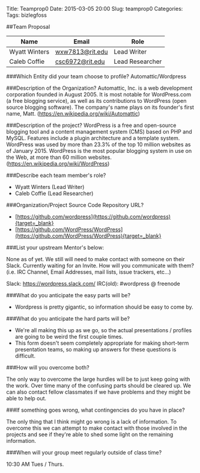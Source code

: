 Title: Teamprop0
Date: 2015-03-05 20:00
Slug: teamprop0
Categories:
Tags: bizlegfoss

##Team Proposal

| Name          | Email           | Role            |
|---------------|-----------------|-----------------|
| Wyatt Winters | wxw7813@rit.edu | Lead Writer     |
| Caleb Coffie  | csc6972@rit.edu | Lead Researcher |

###Which Entity did your team choose to profile?
Automattic/Wordpress

###Description of the Organization?
Automattic, Inc. is a web development corporation founded in August 2005. It is most notable for WordPress.com (a free blogging service), as well as its contributions to WordPress (open source blogging software). The company's name plays on its founder's first name, Matt. (https://en.wikipedia.org/wiki/Automattic)

###Description of the project?
WordPress is a free and open-source blogging tool and a content management system (CMS) based on PHP and MySQL. Features include a plugin architecture and a template system. WordPress was used by more than 23.3% of the top 10 million websites as of January 2015. WordPress is the most popular blogging system in use on the Web, at more than 60 million websites. (https://en.wikipedia.org/wiki/WordPress)

###Describe each team member's role?

- Wyatt Winters (Lead Writer)
- Caleb Coffie (Lead Researcher)

###Organization/Project Source Code Repository URL?
- [https://github.com/wordpress](https://github.com/wordpress){target=_blank}
- [https://github.com/WordPress/WordPress](https://github.com/WordPress/WordPress){target=_blank}


###List your upstream Mentor's below:

None as of yet. We still will need to make contact with someone on their Slack. Currently waiting for an Invite.
How will you communicate with them? (i.e. IRC Channel, Email Addresses, mail lists, issue trackers, etc...)

Slack: https://wordpress.slack.com/
IRC(old): #wordpress @ freenode


###What do you anticipate the easy parts will be?
- Wordpress is pretty gigantic, so information should be easy to come by.

###What do you anticipate the hard parts will be?
- We're all making this up as we go, so the actual presentations / profiles are going to be weird the first couple times.
- This form doesn't seem completely appropriate for making short-term presentation teams, so making up answers for these questions is difficult.

###How will you overcome both?

The only way to overcome the large hurdles will be to just keep going with the work. Over time many of the confusing parts should be cleared up. We can also contact fellow classmates if we have problems and they might be able to help out.

###If something goes wrong, what contingencies do you have in place?

The only thing that I think might go wrong is a lack of information. To overcome this we can attempt to make contact with those involved in the projects and see if they're able to shed some light on the remaining information.

###When will your group meet regularly outside of class time?

10:30 AM Tues / Thurs.